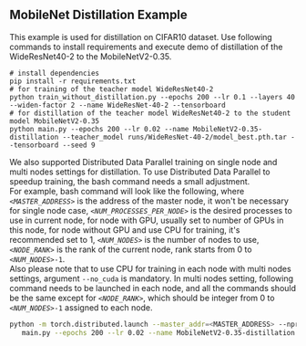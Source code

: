 ## MobileNet Distillation Example
This example is used for distillation on CIFAR10 dataset. Use following commands to install requirements and execute demo of distillation of the WideResNet40-2 to the MobileNetV2-0.35.

```shell
# install dependencies
pip install -r requirements.txt
# for training of the teacher model WideResNet40-2
python train_without_distillation.py --epochs 200 --lr 0.1 --layers 40 --widen-factor 2 --name WideResNet-40-2 --tensorboard
# for distillation of the teacher model WideResNet40-2 to the student model MobileNetV2-0.35
python main.py --epochs 200 --lr 0.02 --name MobileNetV2-0.35-distillation --teacher_model runs/WideResNet-40-2/model_best.pth.tar --tensorboard --seed 9 
```

We also supported Distributed Data Parallel training on single node and multi nodes settings for distillation. To use Distributed Data Parallel to speedup training, the bash command needs a small adjustment.
<br>
For example, bash command will look like the following, where *`<MASTER_ADDRESS>`* is the address of the master node, it won't be necessary for single node case, *`<NUM_PROCESSES_PER_NODE>`* is the desired processes to use in current node, for node with GPU, usually set to number of GPUs in this node, for node without GPU and use CPU for training, it's recommended set to 1, *`<NUM_NODES>`* is the number of nodes to use, *`<NODE_RANK>`* is the rank of the current node, rank starts from 0 to *`<NUM_NODES>`*`-1`.
<br>
Also please note that to use CPU for training in each node with multi nodes settings, argument `--no_cuda` is mandatory. In multi nodes setting, following command needs to be launched in each node, and all the commands should be the same except for *`<NODE_RANK>`*, which should be integer from 0 to *`<NUM_NODES>`*`-1` assigned to each node.

```bash
python -m torch.distributed.launch --master_addr=<MASTER_ADDRESS> --nproc_per_node=<NUM_PROCESSES_PER_NODE> --nnodes=<NUM_NODES> --node_rank=<NODE_RANK> \
   main.py --epochs 200 --lr 0.02 --name MobileNetV2-0.35-distillation --teacher_model runs/WideResNet-40-2/model_best.pth.tar --tensorboard --seed 9
```